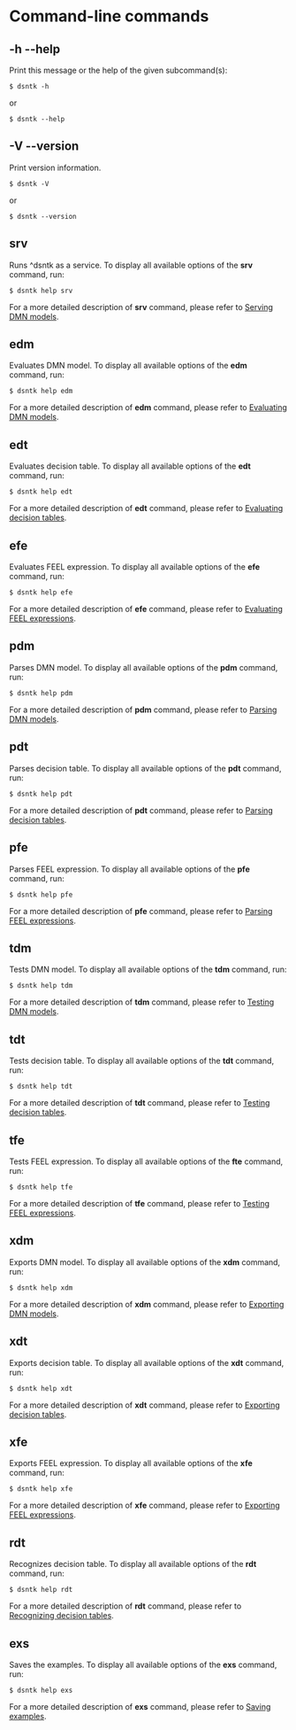 # Command-line commands

## -h --help

Print this message or the help of the given subcommand(s):

```shell
$ dsntk -h
```

or

```shell
$ dsntk --help
```

## -V --version

Print version information.

```shell
$ dsntk -V
```

or

```shell
$ dsntk --version
```

## srv

Runs ^dsntk as a service. To display all available options of the **srv** command, run:

```shell
$ dsntk help srv
```

For a more detailed description of **srv** command, please refer to [Serving DMN models](subcommands/command-srv.md).

## edm

Evaluates DMN model. To display all available options of the **edm** command, run:

```shell
$ dsntk help edm
```

For a more detailed description of **edm** command, please refer to [Evaluating DMN models](subcommands/command-edm.md).

## edt

Evaluates decision table. To display all available options of the **edt** command, run:

```shell
$ dsntk help edt
```

For a more detailed description of **edt** command, please refer to [Evaluating decision tables](subcommands/command-edt.md).

## efe

Evaluates FEEL expression. To display all available options of the **efe** command, run:

```shell
$ dsntk help efe
```

For a more detailed description of **efe** command, please refer to [Evaluating FEEL expressions](subcommands/command-efe.md).

## pdm

Parses DMN model. To display all available options of the **pdm** command, run:

```shell
$ dsntk help pdm
```

For a more detailed description of **pdm** command, please refer to [Parsing DMN models](subcommands/command-pdm.md).

## pdt

Parses decision table. To display all available options of the **pdt** command, run:

```shell
$ dsntk help pdt
```

For a more detailed description of **pdt** command, please refer to [Parsing decision tables](subcommands/command-pdt.md).

## pfe

Parses FEEL expression. To display all available options of the **pfe** command, run:

```shell
$ dsntk help pfe
```

For a more detailed description of **pfe** command, please refer to [Parsing FEEL expressions](subcommands/command-pfe.md).

## tdm

Tests DMN model. To display all available options of the **tdm** command, run:

```shell
$ dsntk help tdm
```

For a more detailed description of **tdm** command, please refer to [Testing DMN models](subcommands/command-tdm.md).

## tdt

Tests decision table. To display all available options of the **tdt** command, run:

```shell
$ dsntk help tdt
```

For a more detailed description of **tdt** command, please refer to [Testing decision tables](subcommands/command-tdt.md).

## tfe

Tests FEEL expression. To display all available options of the **fte** command, run:

```shell
$ dsntk help tfe
```

For a more detailed description of **tfe** command, please refer to [Testing FEEL expressions](subcommands/command-tfe.md).

## xdm

Exports DMN model. To display all available options of the **xdm** command, run:

```shell
$ dsntk help xdm
```

For a more detailed description of **xdm** command, please refer to [Exporting DMN models](subcommands/command-xdm.md).

## xdt

Exports decision table. To display all available options of the **xdt** command, run:

```shell
$ dsntk help xdt
```

For a more detailed description of **xdt** command, please refer to [Exporting decision tables](subcommands/command-xdt.md).

## xfe

Exports FEEL expression. To display all available options of the **xfe** command, run:

```shell
$ dsntk help xfe
```

For a more detailed description of **xfe** command, please refer to [Exporting FEEL expressions](subcommands/command-xfe.md).

## rdt

Recognizes decision table. To display all available options of the **rdt** command, run:

```shell
$ dsntk help rdt
```

For a more detailed description of **rdt** command, please refer to [Recognizing decision tables](subcommands/command-rdt.md).

## exs

Saves the examples. To display all available options of the **exs** command, run:

```shell
$ dsntk help exs
```

For a more detailed description of **exs** command, please refer to [Saving examples](subcommands/command-exs.md).
